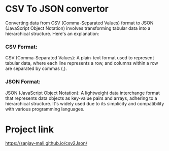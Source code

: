 
# CSV To JSON convertor

Converting data from CSV (Comma-Separated Values) format to JSON (JavaScript Object Notation) involves transforming tabular data into a hierarchical structure. Here's an explanation:

### CSV Format:
CSV (Comma-Separated Values): A plain-text format used to represent tabular data, where each line represents a row, and columns within a row are separated by commas (,).
### JSON Format:
JSON (JavaScript Object Notation): A lightweight data interchange format that represents data objects as key-value pairs and arrays, adhering to a hierarchical structure. It's widely used due to its simplicity and compatibility with various programming languages.



# Project link

https://sanjay-mali.github.io/csv2Json/
